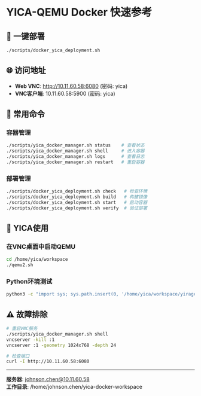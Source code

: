 # YICA-QEMU Docker 快速参考

## 🚀 一键部署
```bash
./scripts/docker_yica_deployment.sh
```

## 🌐 访问地址
- **Web VNC**: http://10.11.60.58:6080 (密码: yica)
- **VNC客户端**: 10.11.60.58:5900 (密码: yica)

## 🔧 常用命令

### 容器管理
```bash
./scripts/yica_docker_manager.sh status    # 查看状态
./scripts/yica_docker_manager.sh shell     # 进入容器
./scripts/yica_docker_manager.sh logs      # 查看日志
./scripts/yica_docker_manager.sh restart   # 重启容器
```

### 部署管理
```bash
./scripts/docker_yica_deployment.sh check   # 检查环境
./scripts/docker_yica_deployment.sh build   # 构建镜像
./scripts/docker_yica_deployment.sh start   # 启动容器
./scripts/docker_yica_deployment.sh verify  # 验证部署
```

## 🧪 YICA使用

### 在VNC桌面中启动QEMU
```bash
cd /home/yica/workspace
./qemu2.sh
```

### Python环境测试
```bash
python3 -c "import sys; sys.path.insert(0, '/home/yica/workspace/yirage/python'); import yirage; print(f'YICA版本: {yirage.__version__}')"
```

## ⚠️ 故障排除
```bash
# 重启VNC服务
./scripts/yica_docker_manager.sh shell
vncserver -kill :1
vncserver :1 -geometry 1024x768 -depth 24

# 检查端口
curl -I http://10.11.60.58:6080
```

---
**服务器**: johnson.chen@10.11.60.58  
**工作目录**: /home/johnson.chen/yica-docker-workspace 